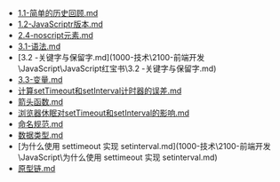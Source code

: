 - [1.1-简单的历史回顾.md](1000-技术\2100-前端开发\JavaScript\JavaScript红宝书\1.1-简单的历史回顾.md)- [1.2-JavaScriptr版本.md](1000-技术\2100-前端开发\JavaScript\JavaScript红宝书\1.2-JavaScriptr版本.md)- [2.4-noscript元素.md](1000-技术\2100-前端开发\JavaScript\JavaScript红宝书\2.4-noscript元素.md)- [3.1-语法.md](1000-技术\2100-前端开发\JavaScript\JavaScript红宝书\3.1-语法.md)- [3.2 -关键字与保留字.md](1000-技术\2100-前端开发\JavaScript\JavaScript红宝书\3.2 -关键字与保留字.md)- [3.3-变量.md](1000-技术\2100-前端开发\JavaScript\JavaScript红宝书\3.3-变量.md)- [计算setTimeout和setInterval计时器的误差.md](1000-技术\2100-前端开发\JavaScript\计算setTimeout和setInterval计时器的误差.md)- [箭头函数.md](1000-技术\2100-前端开发\JavaScript\箭头函数.md)- [浏览器休眠对setTimeout和setInterval的影响.md](1000-技术\2100-前端开发\JavaScript\浏览器休眠对setTimeout和setInterval的影响.md)- [命名规范.md](1000-技术\2100-前端开发\JavaScript\命名规范.md)- [数据类型.md](1000-技术\2100-前端开发\JavaScript\数据类型.md)- [为什么使用 settimeout 实现 setinterval.md](1000-技术\2100-前端开发\JavaScript\为什么使用 settimeout 实现 setinterval.md)- [原型链.md](1000-技术\2100-前端开发\JavaScript\原型链.md)